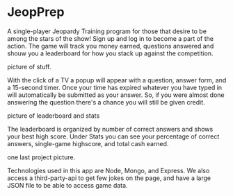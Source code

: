 # JeopPrep


A single-player Jeopardy Training program for those that desire to be among the stars of the show! Sign up and log in to become a part of the action. The game will track you money earned, questions answered and shouw you a leaderboard for how you stack up against the competition.

picture of stuff.

With the click of a TV a popup will appear with a question, answer form, and a 15-second timer. Once your time has expired whatever you have typed in will automatically be submitted as your answer. So, if you were almost done answering the question there's a chance you will still be given credit.

picture of leaderboard and stats

The leaderboard is organized by number of correct answers and shows your best high score. Under Stats you can see your percentage of correct answers, single-game highscore, and total cash earned.

one last project picture.

Technologies used in this app are Node, Mongo, and Express. We also access a third-party-api to get few jokes on the page, and have a large JSON file to be able to access game data. 
